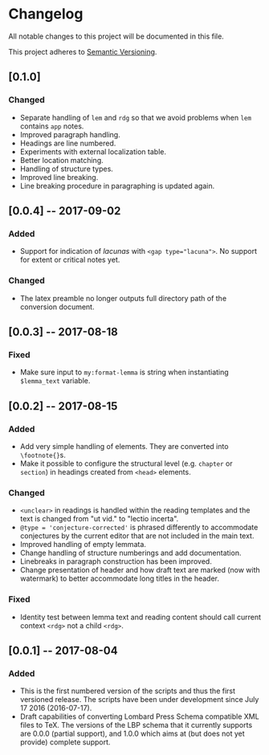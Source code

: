 # Changelog
All notable changes to this project will be documented in this file.

This project adheres to [Semantic Versioning](http://semver.org/spec/v2.0.0.html).

## [0.1.0]
### Changed
- Separate handling of `lem` and `rdg` so that we avoid problems when `lem`
  contains `app` notes.
- Improved paragraph handling.
- Headings are line numbered.
- Experiments with external localization table.
- Better location matching.
- Handling of structure types.
- Improved line breaking.
- Line breaking procedure in paragraphing is updated again.

## [0.0.4] -- 2017-09-02
### Added
- Support for indication of *lacunas* with `<gap type="lacuna">`. No support for
  extent or critical notes yet.

### Changed
- The latex preamble no longer outputs full directory path of the conversion
  document.

## [0.0.3] -- 2017-08-18
### Fixed
- Make sure input to `my:format-lemma` is string when instantiating
  `$lemma_text` variable.

## [0.0.2] -- 2017-08-15
### Added
- Add very simple handling of <note> elements. They are converted into
  `\footnote{}`s.
- Make it possible to configure the structural level (e.g. `chapter` or
  `section`) in headings created from `<head>` elements.

### Changed
- `<unclear>` in readings is handled within the reading templates and the text
  is changed from "ut vid." to "lectio incerta".
- `@type = 'conjecture-corrected'` is phrased differently to accommodate
  conjectures by the current editor that are not included in the main text.
- Improved handling of empty lemmata.
- Change handling of structure numberings and add documentation.
- Linebreaks in paragraph construction has been improved.
- Change presentation of header and how draft text are marked (now with
  watermark) to better accommodate long titles in the header.

### Fixed
- Identity test between lemma text and reading content should call current
  context `<rdg>` not a child `<rdg>`.

## [0.0.1] -- 2017-08-04
### Added
- This is the first numbered version of the scripts and thus the first versioned
  release. The scripts have been under development since July 17 2016
  (2016-07-17).
- Draft capabilities of converting Lombard Press Schema compatible XML files to
  TeX. The versions of the LBP schema that it currently supports are 0.0.0
  (partial support), and 1.0.0 which aims at (but does not yet provide) complete
  support.
